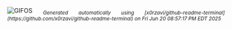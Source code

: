 <div align="justify">
<picture>
    <source media="(prefers-color-scheme: dark)" srcset="https://i.ibb.co/Kpfwh0hb/output-gif.gif">
    <source media="(prefers-color-scheme: light)" srcset="https://i.ibb.co/Kpfwh0hb/output-gif.gif">
    <img alt="GIFOS" src="https://i.ibb.co/Kpfwh0hb/output-gif.gif">
</picture>
<sub><i>Generated automatically using [x0rzavi/github-readme-terminal](https://github.com/x0rzavi/github-readme-terminal) on Fri Jun 20 08:57:17 PM EDT 2025</i></sub>
</div>

<!--  -->